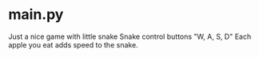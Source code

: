 # main.py
Just a nice game with little snake
Snake control buttons "W, A, S, D"
Each apple you eat adds speed to the snake.

